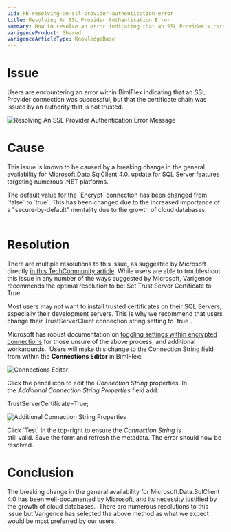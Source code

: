```yaml
---
uid: kb-resolving-an-ssl-provider-authentication-error
title: Resolving An SSL Provider Authentication Error
summary: How to resolve an error indicating that an SSL Provider's certificate chain was provided by an authority that is not trusted.
varigenceProduct: Shared
varigenceArticleType: KnowledgeBase
---
```

# Issue

Users are encountering an error within BimlFlex indicating that an SSL Provider connection was successful, but that the certificate chain was issued by an authority that is not trusted. 

![Resolving An SSL Provider Authentication Error Message](../static/img/kb-resolving-an-ssl-provider-authentication-error-img1.png "Resolving An SSL Provider Authentication Error Message") 

# Cause

This issue is known to be caused by a breaking change in the general availability for Microsoft.Data.SqlClient 4.0. update for SQL Server features targeting numerous .NET platforms.

The default value for the \`Encrypt\` connection has been changed from \`false\` to \`true\`. This has been changed due to the increased importance of a "secure-by-default" mentality due to the growth of cloud databases.   
 

# Resolution 

There are multiple resolutions to this issue, as suggested by Microsoft directly [in this TechCommunity article](https://techcommunity.microsoft.com/t5/sql-server-blog/released-general-availability-of-microsoft-data-sqlclient-4-0/ba-p/2983346). While users are able to troubleshoot this issue in any number of the ways suggested by Microsoft, Varigence recommends the optimal resolution to be: Set Trust Server Certificate to True.  
  
Most users may not want to install trusted certificates on their SQL Servers, especially their development servers. This is why we recommend that users change their TrustServerClient connection string setting to \`true\`.  
  
Microsoft has robust documentation on [toggling settings within encrypted connections](https://docs.microsoft.com/en-us/sql/database-engine/configure-windows/enable-encrypted-connections-to-the-database-engine?view=sql-server-ver15) for those unsure of the above process, and additional workarounds.  Users will make this change to the Connection String field from within the **Connections Editor** in BimlFlex: 

  
![Connections Editor](../static/img/kb-resolving-an-ssl-provider-authentication-error-img2.png "Connections Editor")  
  
Click the pencil icon to edit the _Connection String_ properties. In the _Additional Connection String Properties_ field add:   
  
TrustServerCertificate=True;  
  
![Additional Connection String Properties](../static/img/kb-resolving-an-ssl-provider-authentication-error-img3.png "Additional Connection String Properties")  
  
Click \`Test\` in the top-right to ensure the _Connection String_ is still valid. Save the form and refresh the metadata. The error should now be resolved. 

# Conclusion

The breaking change in the general availability for Microsoft.Data.SqlClient 4.0 has been well-documented by Microsoft, and its necessity justified by the growth of cloud databases.  There are numerous resolutions to this issue but Varigence has selected the above method as what we expect would be most preferred by our users.